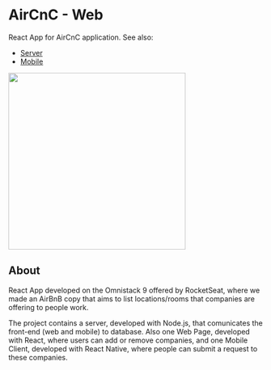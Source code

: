 # AirCnC - Web
React App for AirCnC application. See also:
 - [Server](https://github.com/rafacdomin/aircnc/tree/master/aircnc-server)
 - [Mobile](https://github.com/rafacdomin/aircnc/tree/master/mobile)
 
<img src="https://i.imgur.com/5jpdvmN.png" height="350"> 

## About
React App developed on the Omnistack 9 offered by RocketSeat, where we made an AirBnB copy that aims to list locations/rooms that companies are offering to people work.

The project contains a server, developed with Node.js, that comunicates the front-end (web and mobile) to database. Also one Web Page, developed with React, where users can add or remove companies, and one Mobile Client, developed with React Native, where people can submit a request to these companies.
